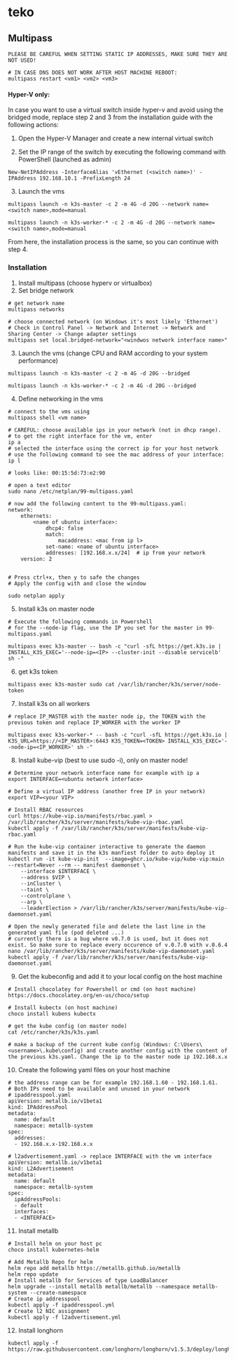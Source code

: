 # teko

## Multipass

```
PLEASE BE CAREFUL WHEN SETTING STATIC IP ADDRESSES, MAKE SURE THEY ARE NOT USED!
```

```
# IN CASE DNS DOES NOT WORK AFTER HOST MACHINE REBOOT:
multipass restart <vm1> <vm2> <vm3>
```

#### Hyper-V only:

In case you want to use a virtual switch inside hyper-v and avoid using the bridged mode, replace step 2 and 3 from the installation guide with the following actions:

1. Open the Hyper-V Manager and create a new internal virtual switch

2. Set the IP range of the switch by executing the following command with PowerShell (launched as admin)
```
New-NetIPAddress -InterfaceAlias 'vEthernet (<switch name>)' -IPAddress 192.168.10.1 -PrefixLength 24
```

3. Launch the vms
```
multipass launch -n k3s-master -c 2 -m 4G -d 20G --network name=<switch name>,mode=manual
```
```
multipass launch -n k3s-worker-* -c 2 -m 4G -d 20G --network name=<switch name>,mode=manual
```

From here, the installation process is the same, so you can continue with step 4.

### Installation


1. Install multipass (choose hyperv or virtualbox)
2. Set bridge network

```
# get network name
multipass networks

# choose connected network (on Windows it's most likely 'Ethernet')
# Check in Control Panel -> Network and Internet -> Network and Sharing Center -> Change adapter settings
multipass set local.bridged-network="<windwos network interface name>"
```

3. Launch the vms (change CPU and RAM according to your system performance)

```
multipass launch -n k3s-master -c 2 -m 4G -d 20G --bridged
```

```
multipass launch -n k3s-worker-* -c 2 -m 4G -d 20G --bridged
```

4.  Define networking in the vms

```
# connect to the vms using
multipass shell <vm name>

# CAREFUL: choose available ips in your network (not in dhcp range).
# to get the right interface for the vm, enter
ip a
# selected the interface using the correct ip for your host network
# use the following command to see the mac address of your interface:
ip l

# looks like: 00:15:5d:73:e2:90

# open a text editor
sudo nano /etc/netplan/99-multipass.yaml

# now add the following content to the 99-multipass.yaml:
network:
    ethernets:
        <name of ubuntu interface>:
            dhcp4: false
            match:
                macaddress: <mac from ip l>
            set-name: <name of ubuntu interface>
            addresses: [192.168.x.x/24]  # ip from your network
    version: 2


# Press ctrl+x, then y to safe the changes
# Apply the config with and close the window

sudo netplan apply
```

5. Install k3s on master node

```
# Execute the following commands in Powershell
# for the --node-ip flag, use the IP you set for the master in 99-multipass.yaml

multipass exec k3s-master -- bash -c "curl -sfL https://get.k3s.io | INSTALL_K3S_EXEC='--node-ip=<IP> --cluster-init --disable servicelb' sh -"
```

6. get k3s token

```
multipass exec k3s-master sudo cat /var/lib/rancher/k3s/server/node-token
```

7. Install k3s on all workers

```
# replace IP_MASTER with the master node ip, the TOKEN with the previous token and replace IP_WORKER with the worker IP

multipass exec k3s-worker-* -- bash -c "curl -sfL https://get.k3s.io | K3S_URL=https://<IP_MASTER>:6443 K3S_TOKEN=<TOKEN> INSTALL_K3S_EXEC='--node-ip=<IP_WORKER>' sh -"
```

8. Install kube-vip (best to use sudo -i), only on master node!

```
# Determine your network interface name for example with ip a
export INTERFACE=<ubuntu network interface>

# Define a virtual IP address (another free IP in your network)
export VIP=<your VIP>

# Install RBAC resources
curl https://kube-vip.io/manifests/rbac.yaml > /var/lib/rancher/k3s/server/manifests/kube-vip-rbac.yaml
kubectl apply -f /var/lib/rancher/k3s/server/manifests/kube-vip-rbac.yaml

# Run the kube-vip container interactive to generate the daemon manifests and save it in the k3s manfiest folder to auto deploy it
kubectl run -it kube-vip-init  --image=ghcr.io/kube-vip/kube-vip:main --restart=Never --rm -- manifest daemonset \
    --interface $INTERFACE \
    --address $VIP \
    --inCluster \
    --taint \
    --controlplane \
    --arp \
    --leaderElection > /var/lib/rancher/k3s/server/manifests/kube-vip-daemonset.yaml

# Open the newly generated file and delete the last line in the generated yaml file (pod deleted ...)
# currently there is a bug where v0.7.0 is used, but it does not exist. So make sure to replace every occurence of v.0.7.0 with v.0.6.4
nano /var/lib/rancher/k3s/server/manifests/kube-vip-daemonset.yaml
kubectl apply -f /var/lib/rancher/k3s/server/manifests/kube-vip-daemonset.yaml
```

9. Get the kubeconfig and add it to your local config on the host machine

```
# Install chocolatey for Powershell or cmd (on host machine)
https://docs.chocolatey.org/en-us/choco/setup

# Install kubectx (on host machine)
choco install kubens kubectx

# get the kube config (on master node)
cat /etc/rancher/k3s/k3s.yaml

# make a backup of the current kube config (Windows: C:\Users\<username>\.kube\config) and create another config with the content of the previous k3s.yaml. Change the ip to the master node ip 192.168.x.x
```

10. Create the following yaml files on your host machine

```
# the address range can be for example 192.168.1.60 - 192.168.1.61.
# Both IPs need to be available and unused in your network
# ipaddresspool.yaml
apiVersion: metallb.io/v1beta1
kind: IPAddressPool
metadata:
  name: default
  namespace: metallb-system
spec:
  addresses:
  - 192.168.x.x-192.168.x.x

# l2advertisement.yaml -> replace INTERFACE with the vm interface
apiVersion: metallb.io/v1beta1
kind: L2Advertisement
metadata:
  name: default
  namespace: metallb-system
spec:
  ipAddressPools:
  - default
  interfaces:
  - <INTERFACE>
```

11. Install metallb

```
# Install helm on your host pc
choco install kubernetes-helm

# Add Metallb Repo for helm
helm repo add metallb https://metallb.github.io/metallb
helm repo update
# Install metallb for Services of type LoadBalancer
helm upgrade --install metallb metallb/metallb --namespace metallb-system --create-namespace
# Create ip addresspool
kubectl apply -f ipaddresspool.yml
# Create l2 NIC assignment
kubectl apply -f l2advertisement.yml
```

12. Install longhorn

```
kubectl apply -f https://raw.githubusercontent.com/longhorn/longhorn/v1.5.3/deploy/longhorn.yaml
```